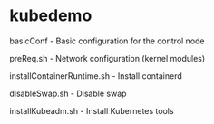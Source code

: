 # kubedemo
basicConf - Basic configuration for the control node

preReq.sh - Network configuration (kernel modules)

installContainerRuntime.sh - Install containerd

disableSwap.sh - Disable swap

installKubeadm.sh - Install Kubernetes tools

